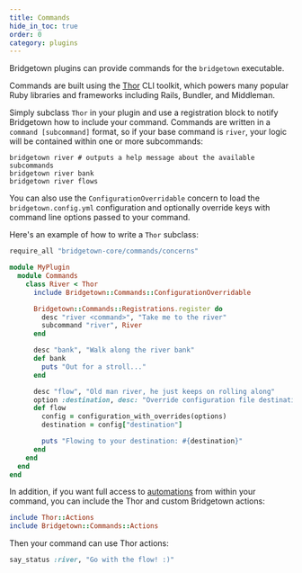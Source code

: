 ```yaml
---
title: Commands
hide_in_toc: true
order: 0
category: plugins
---
```


Bridgetown plugins can provide commands for the `bridgetown` executable.

Commands are built using the [Thor](https://github.com/erikhuda/thor) CLI
toolkit, which powers many popular Ruby libraries and frameworks including
Rails, Bundler, and Middleman.

Simply subclass `Thor` in your plugin and use a registration block to notify
Bridgetown how to include your command. Commands are written in a `command [subcommand]`
format, so if your base command is `river`, your logic will be contained
within one or more subcommands:

```
bridgetown river # outputs a help message about the available subcommands
bridgetown river bank
bridgetown river flows
```

You can also use the `ConfigurationOverridable` concern to load the
`bridgetown.config.yml` configuration and optionally override keys with
command line options passed to your command.

Here's an example of how to write a `Thor` subclass:

```ruby
require_all "bridgetown-core/commands/concerns"

module MyPlugin
  module Commands
    class River < Thor
      include Bridgetown::Commands::ConfigurationOverridable

      Bridgetown::Commands::Registrations.register do
        desc "river <command>", "Take me to the river"
        subcommand "river", River
      end

      desc "bank", "Walk along the river bank"
      def bank
        puts "Out for a stroll..."
      end

      desc "flow", "Old man river, he just keeps on rolling along"
      option :destination, desc: "Override configuration file destination"
      def flow
        config = configuration_with_overrides(options)
        destination = config["destination"]

        puts "Flowing to your destination: #{destination}"
      end
    end
  end
end
```

In addition, if you want full access to [automations](/docs/automations) from
within your command, you can include the Thor and custom Bridgetown actions:

```ruby
include Thor::Actions
include Bridgetown::Commands::Actions
```

Then your command can use Thor actions:

```ruby
say_status :river, "Go with the flow! :)"
```
